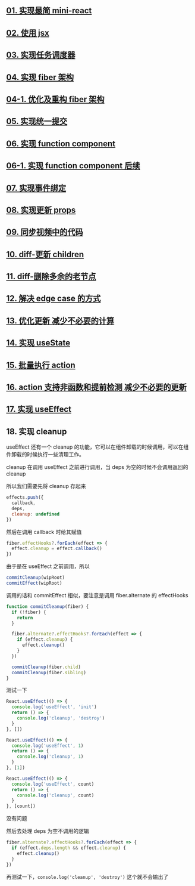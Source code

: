 ## [01. 实现最简 mini-react](https://github.com/HenryTSZ/mini-react/tree/53e888f05c5f33915fdb06bc7dbbd0e2e0c12856)

## [02. 使用 jsx](https://github.com/HenryTSZ/mini-react/tree/827131b7d45d76c822cb6a655778ed91bf5a2de1)

## [03. 实现任务调度器](https://github.com/HenryTSZ/mini-react/tree/a23c36b7b2a6e8e7ad28a2431c2f98e3208ac546)

## [04. 实现 fiber 架构](https://github.com/HenryTSZ/mini-react/tree/2e11170fffd1a3123ed0c3372c1702c50af22711)

## [04-1. 优化及重构 fiber 架构](https://github.com/HenryTSZ/mini-react/tree/c823e669adaada3f82ab0873f6c302abb2c64e6e)

## [05. 实现统一提交](https://github.com/HenryTSZ/mini-react/tree/15f6a091c103127e0151859c8ebcf14abe7e240e)

## [06. 实现 function component](https://github.com/HenryTSZ/mini-react/tree/d30278ce013910989fe0cc3b964264ec3d7081df)

## [06-1. 实现 function component 后续](https://github.com/HenryTSZ/mini-react/tree/12420c93998cd1d9fe4ca54cb855b8f30d10e9c7)

## [07. 实现事件绑定](https://github.com/HenryTSZ/mini-react/tree/0fafd119d1ee6aac451c5e1cd211803f71e25282)

## [08. 实现更新 props](https://github.com/HenryTSZ/mini-react/tree/6707b972fc5d62d56059fa27eaa3e2aa4915f082)

## [09. 同步视频中的代码](https://github.com/HenryTSZ/mini-react/tree/d9ced68af4c5a0783d5d1af01b568644b739f254)

## [10. diff-更新 children](https://github.com/HenryTSZ/mini-react/tree/93e9c87f642f6d68bad76f7e302700bf17fdb9d4)

## [11. diff-删除多余的老节点](https://github.com/HenryTSZ/mini-react/tree/4d542bf6e2d938b05b273e8579d2df9357403ef4)

## [12. 解决 edge case 的方式](https://github.com/HenryTSZ/mini-react/tree/abc8bb86e6b9e2a7143f31c64f1fa9d77c607855)

## [13. 优化更新 减少不必要的计算](https://github.com/HenryTSZ/mini-react/tree/9e7205532a13eeb0592f07b82131998619b798ba)

## [14. 实现 useState](https://github.com/HenryTSZ/mini-react/tree/5d767a6318a4d5c079ccfba2379e18c72e5c53d4)

## [15. 批量执行 action](https://github.com/HenryTSZ/mini-react/tree/ac4b821ed9ce319d8c0a4b36b28b5c7e23eefde1)

## [16. action 支持非函数和提前检测 减少不必要的更新](https://github.com/HenryTSZ/mini-react/tree/0ce3cf8afcfe131a38d91405ca49c84a3e7d2daa)

## [17. 实现 useEffect](https://github.com/HenryTSZ/mini-react/tree/a813b54cb5e19ab3cc20be7b40d3c1900615d1fa)

## 18. 实现 cleanup

useEffect 还有一个 cleanup 的功能，它可以在组件卸载的时候调用，可以在组件卸载的时候执行一些清理工作。

cleanup 在调用 useEffect 之前进行调用，当 deps 为空的时候不会调用返回的 cleanup

所以我们需要先将 cleanup 存起来

```js
effects.push({
  callback,
  deps,
  cleanup: undefined
})
```

然后在调用 callback 时给其赋值

```js
fiber.effectHooks?.forEach(effect => {
  effect.cleanup = effect.callback()
})
```

由于是在 useEffect 之前调用，所以

```js
commitCleanup(wipRoot)
commitEffect(wipRoot)
```

调用的话和 commitEffect 相似，要注意是调用 fiber.alternate 的 effectHooks

```js
function commitCleanup(fiber) {
  if (!fiber) {
    return
  }

  fiber.alternate?.effectHooks?.forEach(effect => {
    if (effect.cleanup) {
      effect.cleanup()
    }
  })

  commitCleanup(fiber.child)
  commitCleanup(fiber.sibling)
}
```

测试一下

```js
React.useEffect(() => {
  console.log('useEffect', 'init')
  return () => {
    console.log('cleanup', 'destroy')
  }
}, [])

React.useEffect(() => {
  console.log('useEffect', 1)
  return () => {
    console.log('cleanup', 1)
  }
}, [1])

React.useEffect(() => {
  console.log('useEffect', count)
  return () => {
    console.log('cleanup', count)
  }
}, [count])
```

没有问题

然后去处理 deps 为空不调用的逻辑

```js
fiber.alternate?.effectHooks?.forEach(effect => {
  if (effect.deps.length && effect.cleanup) {
    effect.cleanup()
  }
})
```

再测试一下，`console.log('cleanup', 'destroy')` 这个就不会输出了
